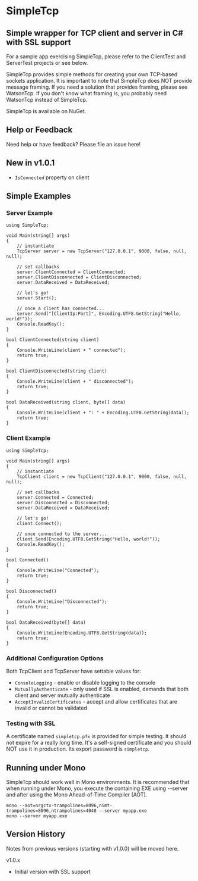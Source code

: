 ﻿# SimpleTcp

## Simple wrapper for TCP client and server in C# with SSL support

For a sample app exercising SimpleTcp, please refer to the ClientTest and ServerTest projects or see below.

SimpleTcp provides simple methods for creating your own TCP-based sockets application.  It is important to note that SimpleTcp does NOT provide message framing.  If you need a solution that provides framing, please see WatsonTcp.  If you don't know what framing is, you probably need WatsonTcp instead of SimpleTcp.

SimpleTcp is available on NuGet.

## Help or Feedback

Need help or have feedback?  Please file an issue here!

## New in v1.0.1
- ```IsConnected``` property on client

## Simple Examples

### Server Example
```
using SimpleTcp;

void Main(string[] args)
{
	// instantiate
	TcpServer server = new TcpServer("127.0.0.1", 9000, false, null, null);

	// set callbacks
	server.ClientConnected = ClientConnected;
	server.ClientDisconnected = ClientDisconnected;
	server.DataReceived = DataReceived;

	// let's go!
	server.Start();

	// once a client has connected...
	server.Send("[ClientIp:Port]", Encoding.UTF8.GetString("Hello, world!"));
	Console.ReadKey();
}

bool ClientConnected(string client)
{
	Console.WriteLine(client + " connected");
	return true;
} 

bool ClientDisconnected(string client)
{
	Console.WriteLine(client + " disconnected");
	return true;
}

bool DataReceived(string client, byte[] data)
{
	Console.WriteLine(client + ": " + Encoding.UTF8.GetString(data));
	return true;
}
```

### Client Example
```
using SimpleTcp;

void Main(string[] args)
{
	// instantiate
	TcpClient client = new TcpClient("127.0.0.1", 9000, false, null, null);

	// set callbacks
	server.Connected = Connected;
	server.Disconnected = Disconnected;
	server.DataReceived = DataReceived;

	// let's go!
	client.Connect();

	// once connected to the server...
	client.Send(Encoding.UTF8.GetString("Hello, world!"));
	Console.ReadKey();
}

bool Connected()
{
	Console.WriteLine("Connected");
	return true;
} 

bool Disconnected()
{
	Console.WriteLine("Disconnected");
	return true;
}

bool DataReceived(byte[] data)
{
	Console.WriteLine(Encoding.UTF8.GetString(data));
	return true;
}
```

### Additional Configuration Options

Both TcpClient and TcpServer have settable values for:

- ```ConsoleLogging``` - enable or disable logging to the console
- ```MutuallyAuthenticate``` - only used if SSL is enabled, demands that both client and server mutually authenticate
- ```AcceptInvalidCertificates``` - accept and allow certificates that are invalid or cannot be validated

### Testing with SSL

A certificate named ```simpletcp.pfx``` is provided for simple testing.  It should not expire for a really long time.  It's a self-signed certificate and you should NOT use it in production.  Its export password is ```simpletcp```.

## Running under Mono

SimpleTcp should work well in Mono environments.  It is recommended that when running under Mono, you execute the containing EXE using --server and after using the Mono Ahead-of-Time Compiler (AOT).

```
mono --aot=nrgctx-trampolines=8096,nimt-trampolines=8096,ntrampolines=4048 --server myapp.exe
mono --server myapp.exe
```

## Version History

Notes from previous versions (starting with v1.0.0) will be moved here.

v1.0.x
- Initial version with SSL support 
